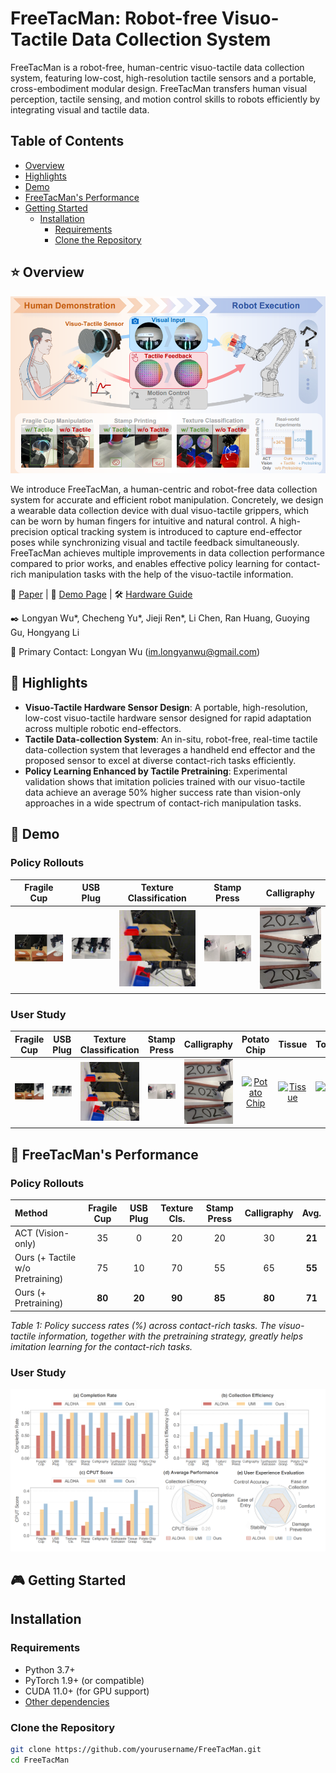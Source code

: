 # FreeTacMan: Robot-free Visuo-Tactile Data Collection System

FreeTacMan is a robot-free, human-centric visuo-tactile
data collection system, featuring low-cost, high-resolution tactile sensors and a portable, cross-embodiment modular design. FreeTacMan transfers human visual perception, tactile sensing, and
motion control skills to robots efficiently by integrating visual and tactile data.

## Table of Contents
- [Overview](#overview)
- [Highlights](#highlights)
- [Demo](#demo)
- [FreeTacMan's Performance](#freetacmans-performance)
- [Getting Started](#getting-started)
  - [Installation](#installation)
    - [Requirements](#requirements)
    - [Clone the Repository](#clone-the-repository)

## ⭐ Overview

![FreeTacMan System Overview](figure/FreeTacMan_teaser.png)

We introduce FreeTacMan, a human-centric and robot-free data collection system for accurate and efficient robot manipulation. Concretely, we design a wearable data collection device with dual visuo-tactile grippers, which can be worn by human fingers for intuitive and natural control. A high-precision optical tracking system is introduced to capture end-effector poses while synchronizing visual and tactile feedback simultaneously. FreeTacMan achieves multiple improvements in data collection performance compared to prior works, and enables effective policy learning for contact-rich manipulation tasks with the help of the visuo-tactile information. 

📄 [Paper](https://arxiv.org/abs/XXXX.XXXXX) | 🚀 [Demo Page](https://freetacman.github.io) | 🛠️ [Hardware Guide](https://docs.google.com/document/d/1Hhi2stn_goXUHdYi7461w10AJbzQDC0fdYaSxMdMVXM/edit?addon_store&tab=t.0#heading=h.rl14j3i7oz0t)

✒️ Longyan Wu*, Checheng Yu*, Jieji Ren*, Li Chen, Ran Huang, Guoying Gu, Hongyang Li

📧 Primary Contact: Longyan Wu (im.longyanwu@gmail.com)

## 🦾 Highlights
- **Visuo-Tactile Hardware Sensor Design**: A portable, high-resolution, low-cost visuo-tactile hardware sensor designed for rapid adaptation across multiple robotic end-effectors. 
- **Tactile Data-collection System**: An in-situ, robot-free, real-time tactile data-collection system that leverages a handheld end effector and the proposed sensor to excel at diverse contact-rich tasks efficiently.
- **Policy Learning Enhanced by Tactile Pretraining**: Experimental validation shows that imitation policies trained with our visuo-tactile data achieve an average 50% higher success rate than vision-only approaches in a wide spectrum of contact-rich manipulation tasks.

## 🎥 Demo

### Policy Rollouts

| Fragile Cup | USB Plug | Texture Classification | Stamp Press | Calligraphy |
|:-----------:|:--------:|:---------------------:|:-----------:|:-----------:|
| [![Fragile Cup](video/thumbnails/FragileCupManipulation.jpg)](video/policy_rollouts/FragileCupManipulation.mov) | [![USB Plug](video/thumbnails/USBPlugging.jpg)](video/policy_rollouts/USBPlugging.mov) | [![Texture Classification](video/thumbnails/TextureClassification.jpg)](video/policy_rollouts/TextureClassification.mp4) | [![Stamp Press](video/thumbnails/StampPressing.jpg)](video/policy_rollouts/StampPressing.mov) | [![Calligraphy](video/thumbnails/CalligraphyWriting.jpg)](video/policy_rollouts/CalligraphyWriting.mp4) |

### User Study

| Fragile Cup | USB Plug | Texture Classification | Stamp Press | Calligraphy | Potato Chip | Tissue | Toothpaste |
|:-----------:|:--------:|:---------------------:|:-----------:|:-----------:|:-----------:|:------:|:----------:|
| [![Fragile Cup](video/thumbnails/FragileCupManipulation.jpg)](video/user_study/FragileCupManipulation.mp4) | [![USB Plug](video/thumbnails/USBPlugging.jpg)](video/user_study/USBPlugging.mp4) | [![Texture Classification](video/thumbnails/TextureClassification.jpg)](video/user_study/TextureClassification.mov) | [![Stamp Press](video/thumbnails/StampPressing.jpg)](video/user_study/StampPressing.mp4) | [![Calligraphy](video/thumbnails/CalligraphyWriting.jpg)](video/user_study/CalligraphyWriting.mov) | [![Potato Chip](video/thumbnails/PotatoChipGrasping.jpg)](video/user_study/PotatoChipGrasping.mp4) | [![Tissue](video/thumbnails/TissueGrasping.jpg)](video/user_study/TissueGrasping.mp4) | [![Toothpaste](video/thumbnails/ToothpasteExtrusion.jpg)](video/user_study/ToothpasteExtrusion.mp4) |

## 🚀 FreeTacMan's Performance
### Policy Rollouts

| Method | Fragile Cup | USB Plug | Texture Cls. | Stamp Press | Calligraphy | **Avg.** |
|:-------|:-----------:|:--------:|:------------:|:-----------:|:-----------:|:--------:|
| ACT (Vision-only) | 35 | 0 | 20 | 20 | 30 | **21** |
| Ours (+ Tactile w/o Pretraining) | 75 | 10 | 70 | 55 | 65 | **55** |
| Ours (+ Pretraining) | **80** | **20** | **90** | **85** | **80** | **71** |

*Table 1: Policy success rates (%) across contact-rich tasks. The visuo-tactile information, together with the pretraining strategy, greatly helps imitation learning for the contact-rich tasks.*

### User Study
![Perfoemance of User Study](figure/userstudy.png)
## 🎮 Getting Started
## Installation

### Requirements

- Python 3.7+
- PyTorch 1.9+ (or compatible)
- CUDA 11.0+ (for GPU support)
- [Other dependencies](requirements.txt)

### Clone the Repository

```bash
git clone https://github.com/yourusername/FreeTacMan.git
cd FreeTacMan

